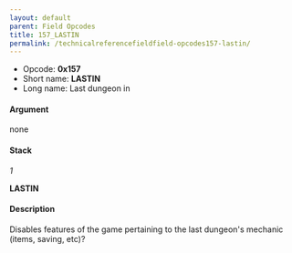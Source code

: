 ```yaml
---
layout: default
parent: Field Opcodes
title: 157_LASTIN
permalink: /technicalreferencefieldfield-opcodes157-lastin/
---
```


-   Opcode: **0x157**
-   Short name: **LASTIN**
-   Long name: Last dungeon in

#### Argument

none

#### Stack

  
*1*

**LASTIN**

#### Description

Disables features of the game pertaining to the last dungeon's mechanic (items, saving, etc)?
